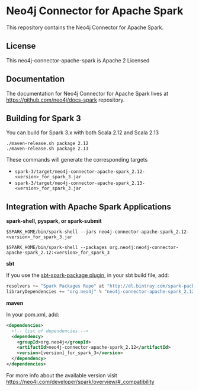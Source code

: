 # Neo4j Connector for Apache Spark

This repository contains the Neo4j Connector for Apache Spark.

## License

This neo4j-connector-apache-spark is Apache 2 Licensed

## Documentation

The documentation for Neo4j Connector for Apache Spark lives at https://github.com/neo4j/docs-spark repository.

## Building for Spark 3

You can build for Spark 3.x with both Scala 2.12 and Scala 2.13

```
./maven-release.sh package 2.12
./maven-release.sh package 2.13
```

These commands will generate the corresponding targets
* `spark-3/target/neo4j-connector-apache-spark_2.12-<version>_for_spark_3.jar`
* `spark-3/target/neo4j-connector-apache-spark_2.13-<version>_for_spark_3.jar`


## Integration with Apache Spark Applications

**spark-shell, pyspark, or spark-submit**

`$SPARK_HOME/bin/spark-shell --jars neo4j-connector-apache-spark_2.12-<version>_for_spark_3.jar`

`$SPARK_HOME/bin/spark-shell --packages org.neo4j:neo4j-connector-apache-spark_2.12:<version>_for_spark_3`

**sbt**

If you use the [sbt-spark-package plugin](https://github.com/databricks/sbt-spark-package), in your sbt build file, add:

```scala
resolvers += "Spark Packages Repo" at "http://dl.bintray.com/spark-packages/maven"
libraryDependencies += "org.neo4j" % "neo4j-connector-apache-spark_2.12" % "<version>_for_spark_3"
```  

**maven**  

In your pom.xml, add:   

```xml
<dependencies>
  <!-- list of dependencies -->
  <dependency>
    <groupId>org.neo4j</groupId>
    <artifactId>neo4j-connector-apache-spark_2.12</artifactId>
    <version>[version]_for_spark_3</version>
  </dependency>
</dependencies>
```

For more info about the available version visit https://neo4j.com/developer/spark/overview/#_compatibility
